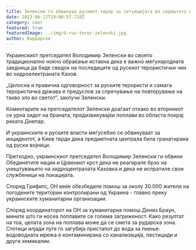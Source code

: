 ```yaml
---
title: Зеленски го обвинува рускиот терор за ситуацијата во седиштето во Каховка
date: 2023-06-12T19:00:57.718Z
category: свет
featured: true
featuredImage: ../img/9-rus-teror-zelenski.jpg
author: Вардарски
---
```

Украинскиот претседател Володимир Зеленски во своето традиционално ноќно обраќање истакна дека е важно меѓународната заедница да биде сведок на последиците од рускиот терористички чин во хидроелектраната Кахов.

„Целосна и правична одговорност за руските терористи и самата терористичка држава е предуслов за спречување на повторување на такво зло во светот“, заклучи Зеленски.

Коментарите на претседателот Зеленски доаѓаат откако во вторникот се урна ѕидот на браната, предизвикувајќи поплави во областа покрај реката Днепар.

И украинските и руските власти меѓусебно се обвинуваат за инцидентот, а Киев тврди дека предметната централа била гранатирана од руски војници.

Претходно, украинскиот претседател Володимир Зеленски ги обвини Обединетите нации и Црвениот крст дека не реагирале брзо на уништувањето на хидроцентралата Каховка и дека не испратиле свои службеници на локацијата.

Според Грифитс, ОН веќе обезбедиле помош за околу 30.000 жители на погодените територии контролирани од Украина - главно преку украинските хуманитарни организации.

Според координаторот на ОН за хуманитарна помош Дениз Браун, мините што ги носеа поплавите се голема загриженост. Како резултат на тоа, целата зона на поплава може да се смета за рударска зона. Стотици илјади луѓе го загубија пристапот до вода за пиење: водоводната мрежа е контаминирана со канализација, пестициди и други хемикалии.
